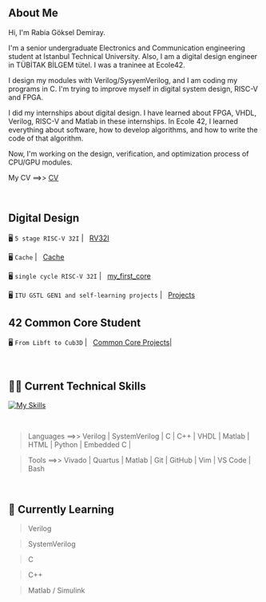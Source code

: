 ## About Me
Hi, I'm Rabia Göksel Demiray. 

I'm a senior undergraduate Electronics and Communication engineering student at Istanbul Technical University. Also, I am a digital design engineer in TÜBİTAK BİLGEM tütel.
I was a traninee at Ecole42.

I design my modules with Verilog/SysyemVerilog, and I am coding my programs in C. I'm trying to improve myself in digital system design, RISC-V and FPGA.

I did my internships about digital design. I have learned about FPGA, VHDL, Verilog, RISC-V and Matlab in these internships.
In Ecole 42, I learned everything about software, how to develop algorithms, and how to write the code of that algorithm.

Now, I'm working on the design, verification, and optimization process of CPU/GPU modules.

My CV ==>>  [CV](https://github.com/rgoksel/rgoksel/blob/main/rabia%20g%C3%B6ksel%20demiray%20cv.pdf)

</br>

## Digital Design

🖥️ `5 stage RISC-V 32I`
| &nbsp; [RV32I](https://github.com/rgoksel/RV32I-Core)

🖥️ `Cache`
| &nbsp; [Cache](https://github.com/rgoksel/cache)

🖥️ `single cycle RISC-V 32I`
| &nbsp; [my_first_core](https://github.com/rgoksel/single-cycle-RV32I-Core)

🖥️ `ITU GSTL GEN1 and self-learning projects`
| &nbsp; [Projects](https://github.com/rgoksel/ITU-GSTL-GEN1)



## 42 Common Core Student

 🖥️ `From Libft to Cub3D`
| &nbsp; [Common Core Projects](https://github.com/rgoksel/42/blob/main/README.md)|

<br>

## 🧑‍💻 Current Technical Skills

[![My Skills](https://skillicons.dev/icons?i=c,cpp,bash,vim,py,arduino,vscode,html,github,git,visualstudio,stm32)](https://skillicons.dev)

<br>

> Languages ==>>  Verilog | SystemVerilog | C | C++ | VHDL |  Matlab | HTML | Python | Embedded C |

> Tools ==>>  Vivado | Quartus | Matlab | Git | GitHub | Vim | VS Code | Bash

<br>


## 🌱 Currently Learning
> Verilog

> SystemVerilog

> C

> C++

> Matlab / Simulink 


<br>






